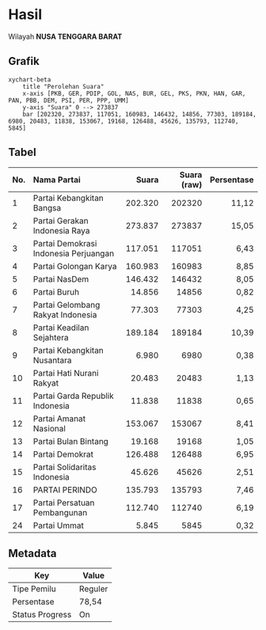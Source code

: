 # Hasil

Wilayah **NUSA TENGGARA BARAT**

## Grafik

```mermaid
xychart-beta
    title "Perolehan Suara"
    x-axis [PKB, GER, PDIP, GOL, NAS, BUR, GEL, PKS, PKN, HAN, GAR, PAN, PBB, DEM, PSI, PER, PPP, UMM]
    y-axis "Suara" 0 --> 273837
    bar [202320, 273837, 117051, 160983, 146432, 14856, 77303, 189184, 6980, 20483, 11838, 153067, 19168, 126488, 45626, 135793, 112740, 5845]
```

## Tabel

| No. | Nama Partai                           | Suara   | Suara (raw) | Persentase |
|:--- |:------------------------------------- | -------:| -----------:| ----------:|
| 1   | Partai Kebangkitan Bangsa             | 202.320 | 202320      | 11,12      |
| 2   | Partai Gerakan Indonesia Raya         | 273.837 | 273837      | 15,05      |
| 3   | Partai Demokrasi Indonesia Perjuangan | 117.051 | 117051      | 6,43       |
| 4   | Partai Golongan Karya                 | 160.983 | 160983      | 8,85       |
| 5   | Partai NasDem                         | 146.432 | 146432      | 8,05       |
| 6   | Partai Buruh                          | 14.856  | 14856       | 0,82       |
| 7   | Partai Gelombang Rakyat Indonesia     | 77.303  | 77303       | 4,25       |
| 8   | Partai Keadilan Sejahtera             | 189.184 | 189184      | 10,39      |
| 9   | Partai Kebangkitan Nusantara          | 6.980   | 6980        | 0,38       |
| 10  | Partai Hati Nurani Rakyat             | 20.483  | 20483       | 1,13       |
| 11  | Partai Garda Republik Indonesia       | 11.838  | 11838       | 0,65       |
| 12  | Partai Amanat Nasional                | 153.067 | 153067      | 8,41       |
| 13  | Partai Bulan Bintang                  | 19.168  | 19168       | 1,05       |
| 14  | Partai Demokrat                       | 126.488 | 126488      | 6,95       |
| 15  | Partai Solidaritas Indonesia          | 45.626  | 45626       | 2,51       |
| 16  | PARTAI PERINDO                        | 135.793 | 135793      | 7,46       |
| 17  | Partai Persatuan Pembangunan          | 112.740 | 112740      | 6,19       |
| 24  | Partai Ummat                          | 5.845   | 5845        | 0,32       |


## Metadata

| Key             | Value   |
| --------------- | ------- |
| Tipe Pemilu     | Reguler |
| Persentase      | 78,54   |
| Status Progress | On      |




